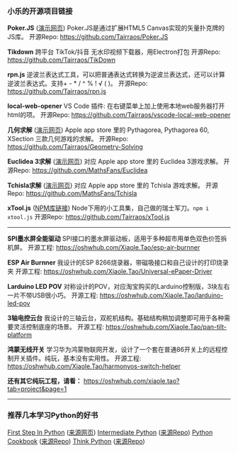 ### 小乐的开源项目链接

**Poker.JS** ([演示网页](https://tairraos.github.io/Poker.JS/))
Poker.JS是通过扩展HTML5 Canvas实现的矢量扑克牌的JS库。
开源Repo: https://github.com/Tairraos/Poker.JS

**Tikdown**
跨平台 TikTok/抖音 无水印视频下载器，用Electron打包
开源Repo: https://github.com/Tairraos/TikDown

**rpn.js**
逆波兰表达式工具，可以把普通表达式转换为逆波兰表达式，还可以计算逆波兰表达式。支持+ - * / ^ % ! √ ( )。
开源Repo: https://github.com/Tairraos/rpn.js

**local-web-opener**
VS Code 插件: 在右键菜单上加上使用本地web服务器打开html的项。
开源Repo: https://github.com/Tairraos/vscode-local-web-opener

**几何求解** ([演示网页](https://tairraos.github.io/Geometry-Solving/))
Apple app store 里的 Pythagorea, Pythagorea 60, XSection 三款几何游戏的求解。
开源Repo: https://github.com/Tairraos/Geometry-Solving

**Euclidea 3求解** ([演示网页](https://mathsfans.github.io/Euclidea/))
对应 Apple app store 里的 Euclidea 3游戏求解。
开源Repo: https://github.com/MathsFans/Euclidea

**Tchisla求解** ([演示网页](https://mathsfans.github.io/Tchisla/))
对应 Apple app store 里的 Tchisla 游戏求解。
开源Repo: https://github.com/MathsFans/Tchisla

**xTool.js** ([NPM库链接](https://www.npmjs.com/package/xtool.js))
Node下用的小工具集，自己做的瑞士军刀。`npm i xtool.js`
开源Repo: https://github.com/Tairraos/xTool.js

------

**SPI墨水屏全能驱动**
SPI接口的墨水屏驱动板，适用于多种超市用单色双色价签拆机屏。
开源工程: https://oshwhub.com/Xiaole.Tao/esp-air-burnner

**ESP Air Burnner**
我设计的ESP 8266烧录器，带磁吸接口和自己设计的打印烧录夹
开源工程: https://oshwhub.com/Xiaole.Tao/Universal-ePaper-Driver

**Larduino LED POV**
对称设计的POV，对应淘宝购买的Larduino控制版，3块左右一片不带USB很小巧。
开源工程: https://oshwhub.com/Xiaole.Tao/larduino-led-pov

**3轴电控云台**
我设计的三轴云台，双舵机结构。基础结构稍加调整即可用于各种需要灵活控制底座的场景。
开源工程: https://oshwhub.com/Xiaole.Tao/pan-tilt-platform

**鸿蒙无线开关**
学习华为鸿蒙物联网开发，设计了一个套在普通86开关上的远程控制开关插件。纯玩，基本没有实用性。
开源工程: https://oshwhub.com/Xiaole.Tao/harmonyos-switch-helper

**还有其它纯玩工程，请看：** https://oshwhub.com/xiaole.tao?tab=project&page=1

------

### 推荐几本学习Python的好书

[First Step In Python](https://tairraos.github.io/FirstStepInPython) ([来源网页](https://www.runoob.com/manual/pythontutorial3/docs/html/index.html))
[Intermediate Python](https://tairraos.github.io/IntermediatePython) ([来源Repo](https://github.com/eastlakeside/interpy-zh))
[Python Cookbook](https://tairraos.github.io/PythonCookBook) ([来源Repo](https://github.com/yidao620c/python3-cookbook))
[Think Python](https://tairraos.github.io/ThinkPython) ([来源Repo](https://github.com/bingjin/ThinkPython2-CN))
